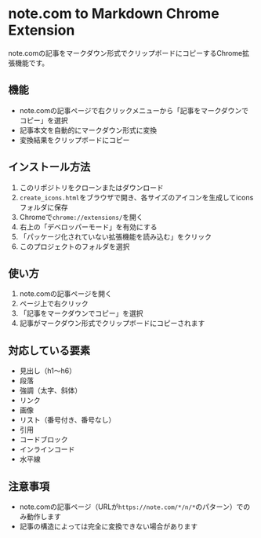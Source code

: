 # note.com to Markdown Chrome Extension

note.comの記事をマークダウン形式でクリップボードにコピーするChrome拡張機能です。

## 機能

- note.comの記事ページで右クリックメニューから「記事をマークダウンでコピー」を選択
- 記事本文を自動的にマークダウン形式に変換
- 変換結果をクリップボードにコピー

## インストール方法

1. このリポジトリをクローンまたはダウンロード
2. `create_icons.html`をブラウザで開き、各サイズのアイコンを生成してiconsフォルダに保存
3. Chromeで`chrome://extensions/`を開く
4. 右上の「デベロッパーモード」を有効にする
5. 「パッケージ化されていない拡張機能を読み込む」をクリック
6. このプロジェクトのフォルダを選択

## 使い方

1. note.comの記事ページを開く
2. ページ上で右クリック
3. 「記事をマークダウンでコピー」を選択
4. 記事がマークダウン形式でクリップボードにコピーされます

## 対応している要素

- 見出し（h1〜h6）
- 段落
- 強調（太字、斜体）
- リンク
- 画像
- リスト（番号付き、番号なし）
- 引用
- コードブロック
- インラインコード
- 水平線

## 注意事項

- note.comの記事ページ（URLが`https://note.com/*/n/*`のパターン）でのみ動作します
- 記事の構造によっては完全に変換できない場合があります